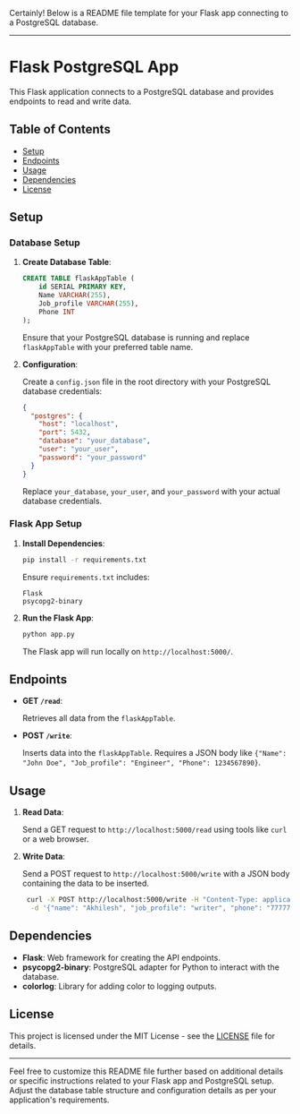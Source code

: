 Certainly! Below is a README file template for your Flask app connecting to a PostgreSQL database.

---

# Flask PostgreSQL App

This Flask application connects to a PostgreSQL database and provides endpoints to read and write data.

## Table of Contents

- [Setup](#setup)
- [Endpoints](#endpoints)
- [Usage](#usage)
- [Dependencies](#dependencies)
- [License](#license)

## Setup

### Database Setup

1. **Create Database Table**:
   
   ```sql
   CREATE TABLE flaskAppTable (
       id SERIAL PRIMARY KEY,
       Name VARCHAR(255),
       Job_profile VARCHAR(255),
       Phone INT
   );
   ```

   Ensure that your PostgreSQL database is running and replace `flaskAppTable` with your preferred table name.

2. **Configuration**:
   
   Create a `config.json` file in the root directory with your PostgreSQL database credentials:

   ```json
   {
     "postgres": {
       "host": "localhost",
       "port": 5432,
       "database": "your_database",
       "user": "your_user",
       "password": "your_password"
     }
   }
   ```

   Replace `your_database`, `your_user`, and `your_password` with your actual database credentials.

### Flask App Setup

1. **Install Dependencies**:
   
   ```bash
   pip install -r requirements.txt
   ```

   Ensure `requirements.txt` includes:

   ```
   Flask
   psycopg2-binary
   ```

2. **Run the Flask App**:
   
   ```bash
   python app.py
   ```

   The Flask app will run locally on `http://localhost:5000/`.

## Endpoints

- **GET `/read`**:
  
  Retrieves all data from the `flaskAppTable`.

- **POST `/write`**:
  
  Inserts data into the `flaskAppTable`. Requires a JSON body like `{"Name": "John Doe", "Job_profile": "Engineer", "Phone": 1234567890}`.

## Usage

1. **Read Data**:
   
   Send a GET request to `http://localhost:5000/read` using tools like `curl` or a web browser.

2. **Write Data**:
   
   Send a POST request to `http://localhost:5000/write` with a JSON body containing the data to be inserted.

   ```bash
    curl -X POST http://localhost:5000/write -H "Content-Type: application/json" \
     -d '{"name": "Akhilesh", "job_profile": "writer", "phone": "7777788888"}'
   ```

## Dependencies

- **Flask**: Web framework for creating the API endpoints.
- **psycopg2-binary**: PostgreSQL adapter for Python to interact with the database.
- **colorlog**: Library for adding color to logging outputs.

## License

This project is licensed under the MIT License - see the [LICENSE](LICENSE) file for details.

---

Feel free to customize this README file further based on additional details or specific instructions related to your Flask app and PostgreSQL setup. Adjust the database table structure and configuration details as per your application's requirements.
